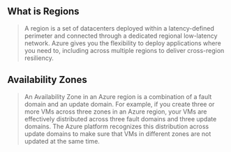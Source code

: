 ## What is Regions

> A region is a set of datacenters deployed within a latency-defined perimeter and connected through a dedicated regional low-latency network. Azure gives you the flexibility to deploy applications where you need to, 
including across multiple regions to deliver cross-region resiliency. 





## Availability Zones

> An Availability Zone in an Azure region is a combination of a fault domain and an update domain. For example,
if you create three or more VMs across three zones in an Azure region, your VMs are effectively distributed across three fault domains and three update domains.
The Azure platform recognizes this distribution across update domains to make sure that VMs in different zones are not updated at the same time.
